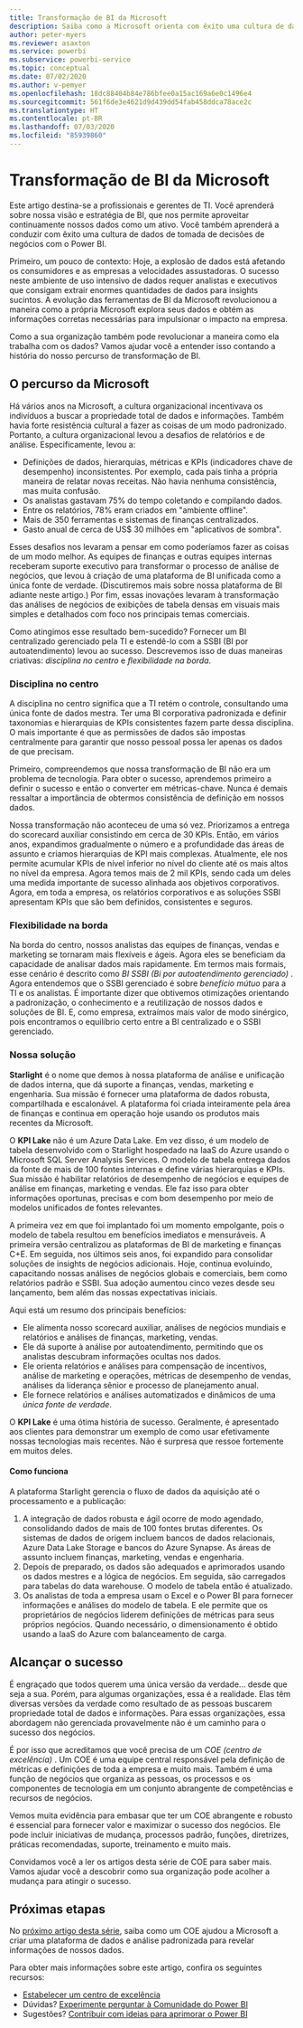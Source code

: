 ```yaml
---
title: Transformação de BI da Microsoft
description: Saiba como a Microsoft orienta com êxito uma cultura de dados para tomada de decisões de negócios. Ela descreve sua estratégia e visão para o BI.
author: peter-myers
ms.reviewer: asaxton
ms.service: powerbi
ms.subservice: powerbi-service
ms.topic: conceptual
ms.date: 07/02/2020
ms.author: v-pemyer
ms.openlocfilehash: 18dc88404b84e786bfee0a15ac169a6e0c1496e4
ms.sourcegitcommit: 561f6de3e4621d9d439dd54fab458ddca78ace2c
ms.translationtype: HT
ms.contentlocale: pt-BR
ms.lasthandoff: 07/03/2020
ms.locfileid: "85939860"
---
```

# <a name="microsofts-bi-transformation"></a>Transformação de BI da Microsoft

Este artigo destina-se a profissionais e gerentes de TI. Você aprenderá sobre nossa visão e estratégia de BI, que nos permite aproveitar continuamente nossos dados como um ativo. Você também aprenderá a conduzir com êxito uma cultura de dados de tomada de decisões de negócios com o Power BI.

Primeiro, um pouco de contexto: Hoje, a explosão de dados está afetando os consumidores e as empresas a velocidades assustadoras. O sucesso neste ambiente de uso intensivo de dados requer analistas e executivos que consigam extrair enormes quantidades de dados para insights sucintos. A evolução das ferramentas de BI da Microsoft revolucionou a maneira como a própria Microsoft explora seus dados e obtém as informações corretas necessárias para impulsionar o impacto na empresa.

Como a sua organização também pode revolucionar a maneira como ela trabalha com os dados? Vamos ajudar você a entender isso contando a história do nosso percurso de transformação de BI.

## <a name="microsoft-journey"></a>O percurso da Microsoft

Há vários anos na Microsoft, a cultura organizacional incentivava os indivíduos a buscar a propriedade total de dados e informações. Também havia forte resistência cultural a fazer as coisas de um modo padronizado. Portanto, a cultura organizacional levou a desafios de relatórios e de análise. Especificamente, levou a:

- Definições de dados, hierarquias, métricas e KPIs (indicadores chave de desempenho) inconsistentes. Por exemplo, cada país tinha a própria maneira de relatar novas receitas. Não havia nenhuma consistência, mas muita confusão.
- Os analistas gastavam 75% do tempo coletando e compilando dados.
- Entre os relatórios, 78% eram criados em "ambiente offline".
- Mais de 350 ferramentas e sistemas de finanças centralizados.
- Gasto anual de cerca de US$ 30 milhões em "aplicativos de sombra".

Esses desafios nos levaram a pensar em como poderíamos fazer as coisas de um modo melhor. As equipes de finanças e outras equipes internas receberam suporte executivo para transformar o processo de análise de negócios, que levou à criação de uma plataforma de BI unificada como a única fonte de verdade. (Discutiremos mais sobre nossa plataforma de BI adiante neste artigo.) Por fim, essas inovações levaram à transformação das análises de negócios de exibições de tabela densas em visuais mais simples e detalhados com foco nos principais temas comerciais.

Como atingimos esse resultado bem-sucedido? Fornecer um BI centralizado gerenciado pela TI e estendê-lo com a SSBI (BI por autoatendimento) levou ao sucesso. Descrevemos isso de duas maneiras criativas: _disciplina no centro_ e _flexibilidade na borda_.

### <a name="discipline-at-the-core"></a>Disciplina no centro

A disciplina no centro significa que a TI retém o controle, consultando uma única fonte de dados mestra. Ter uma BI corporativa padronizada e definir taxonomias e hierarquias de KPIs consistentes fazem parte dessa disciplina. O mais importante é que as permissões de dados são impostas centralmente para garantir que nosso pessoal possa ler apenas os dados de que precisam.

Primeiro, compreendemos que nossa transformação de BI não era um problema de tecnologia. Para obter o sucesso, aprendemos primeiro a definir o sucesso e então o converter em métricas-chave. Nunca é demais ressaltar a importância de obtermos consistência de definição em nossos dados.

Nossa transformação não aconteceu de uma só vez. Priorizamos a entrega do scorecard auxiliar consistindo em cerca de 30 KPIs. Então, em vários anos, expandimos gradualmente o número e a profundidade das áreas de assunto e criamos hierarquias de KPI mais complexas. Atualmente, ele nos permite acumular KPIs de nível inferior no nível do cliente até os mais altos no nível da empresa. Agora temos mais de 2 mil KPIs, sendo cada um deles uma medida importante de sucesso alinhada aos objetivos corporativos. Agora, em toda a empresa, os relatórios corporativos e as soluções SSBI apresentam KPIs que são bem definidos, consistentes e seguros.

### <a name="flexibility-at-the-edge"></a>Flexibilidade na borda

Na borda do centro, nossos analistas das equipes de finanças, vendas e marketing se tornaram mais flexíveis e ágeis. Agora eles se beneficiam da capacidade de analisar dados mais rapidamente. Em termos mais formais, esse cenário é descrito como _BI SSBI (Bi por autoatendimento gerenciado)_ . Agora entendemos que o SSBI gerenciado é sobre _benefício mútuo_ para a TI e os analistas. É importante dizer que obtivemos otimizações orientando a padronização, o conhecimento e a reutilização de nossos dados e soluções de BI. E, como empresa, extraímos mais valor de modo sinérgico, pois encontramos o equilíbrio certo entre a BI centralizado e o SSBI gerenciado.

### <a name="our-solution"></a>Nossa solução

**Starlight** é o nome que demos à nossa plataforma de análise e unificação de dados interna, que dá suporte a finanças, vendas, marketing e engenharia. Sua missão é fornecer uma plataforma de dados robusta, compartilhada e escalonável. A plataforma foi criada inteiramente pela área de finanças e continua em operação hoje usando os produtos mais recentes da Microsoft.

O **KPI Lake** não é um Azure Data Lake. Em vez disso, é um modelo de tabela desenvolvido com o Starlight hospedado na IaaS do Azure usando o Microsoft SQL Server Analysis Services. O modelo de tabela entrega dados da fonte de mais de 100 fontes internas e define várias hierarquias e KPIs. Sua missão é habilitar relatórios de desempenho de negócios e equipes de análise em finanças, marketing e vendas. Ele faz isso para obter informações oportunas, precisas e com bom desempenho por meio de modelos unificados de fontes relevantes.

A primeira vez em que foi implantado foi um momento empolgante, pois o modelo de tabela resultou em benefícios imediatos e mensuráveis. A primeira versão centralizou as plataformas de BI de marketing e finanças C+E. Em seguida, nos últimos seis anos, foi expandido para consolidar soluções de insights de negócios adicionais. Hoje, continua evoluindo, capacitando nossas análises de negócios globais e comerciais, bem como relatórios padrão e SSBI. Sua adoção aumentou cinco vezes desde seu lançamento, bem além das nossas expectativas iniciais.

Aqui está um resumo dos principais benefícios:

- Ele alimenta nosso scorecard auxiliar, análises de negócios mundiais e relatórios e análises de finanças, marketing, vendas.
- Ele dá suporte à análise por autoatendimento, permitindo que os analistas descubram informações ocultas nos dados.
- Ele orienta relatórios e análises para compensação de incentivos, análise de marketing e operações, métricas de desempenho de vendas, análises da liderança sênior e processo de planejamento anual.
- Ele fornece relatórios e análises automatizados e dinâmicos de uma _única fonte de verdade_.

O **KPI Lake** é uma ótima história de sucesso. Geralmente, é apresentado aos clientes para demonstrar um exemplo de como usar efetivamente nossas tecnologias mais recentes. Não é surpresa que ressoe fortemente em muitos deles.

#### <a name="how-it-works"></a>Como funciona

A plataforma Starlight gerencia o fluxo de dados da aquisição até o processamento e a publicação:

1. A integração de dados robusta e ágil ocorre de modo agendado, consolidando dados de mais de 100 fontes brutas diferentes. Os sistemas de dados de origem incluem bancos de dados relacionais, Azure Data Lake Storage e bancos do Azure Synapse. As áreas de assunto incluem finanças, marketing, vendas e engenharia.
2. Depois de preparado, os dados são adequados e aprimorados usando os dados mestres e a lógica de negócios. Em seguida, são carregados para tabelas do data warehouse. O modelo de tabela então é atualizado.
3. Os analistas de toda a empresa usam o Excel e o Power BI para fornecer informações e análises do modelo de tabela. E ele permite que os proprietários de negócios liderem definições de métricas para seus próprios negócios. Quando necessário, o dimensionamento é obtido usando a IaaS do Azure com balanceamento de carga.

## <a name="deliver-success"></a>Alcançar o sucesso

É engraçado que todos querem uma única versão da verdade… desde que seja a sua. Porém, para algumas organizações, essa é a realidade. Elas têm diversas versões da verdade como resultado de as pessoas buscarem propriedade total de dados e informações. Para essas organizações, essa abordagem não gerenciada provavelmente não é um caminho para o sucesso dos negócios.

É por isso que acreditamos que você precisa de um _COE (centro de excelência)_ . Um COE é uma equipe central responsável pela definição de métricas e definições de toda a empresa e muito mais. Também é uma função de negócios que organiza as pessoas, os processos e os componentes de tecnologia em um conjunto abrangente de competências e recursos de negócios.

Vemos muita evidência para embasar que ter um COE abrangente e robusto é essencial para fornecer valor e maximizar o sucesso dos negócios. Ele pode incluir iniciativas de mudança, processos padrão, funções, diretrizes, práticas recomendadas, suporte, treinamento e muito mais.

Convidamos você a ler os artigos desta série de COE para saber mais. Vamos ajudar você a descobrir como sua organização pode acolher a mudança para atingir o sucesso.

## <a name="next-steps"></a>Próximas etapas

No [próximo artigo desta série](center-of-excellence-establish.md), saiba como um COE ajudou a Microsoft a criar uma plataforma de dados e análise padronizada para revelar informações de nossos dados.

Para obter mais informações sobre este artigo, confira os seguintes recursos:

- [Estabelecer um centro de excelência](center-of-excellence-establish.md)
- Dúvidas? [Experimente perguntar à Comunidade do Power BI](https://community.powerbi.com/)
- Sugestões? [Contribuir com ideias para aprimorar o Power BI](https://ideas.powerbi.com/)
